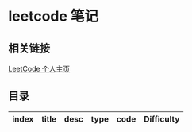 # leetcode 笔记

## 相关链接

[LeetCode 个人主页](https://leetcode-cn.com/u/yin-yue-s3/)

## 目录

| index | title | desc | type | code | Difficulty |
| :---: | :---: | :--: | :--: | :--: | :--------: |
